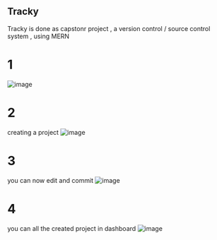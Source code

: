 ## Tracky

Tracky is done as capstonr project , a version control / source control system , using MERN

# 1

![image](https://github.com/Hunter305/tacky_frontend/assets/66633649/7a03337d-6128-4f63-927a-103ae3f6cced)

# 2
creating a project
![image](https://github.com/Hunter305/tacky_frontend/assets/66633649/c079190e-d3a7-43f5-94ce-90a23aaad2fd)

# 3 
you can now edit and commit
![image](https://github.com/Hunter305/tacky_frontend/assets/66633649/7031ac0e-cc22-4f26-871c-9f39cc7f4cd7)

# 4
you can all the created project in dashboard
![image](https://github.com/Hunter305/tacky_frontend/assets/66633649/009e98fd-8ad4-4896-a5b4-9e57f4fa017d)



